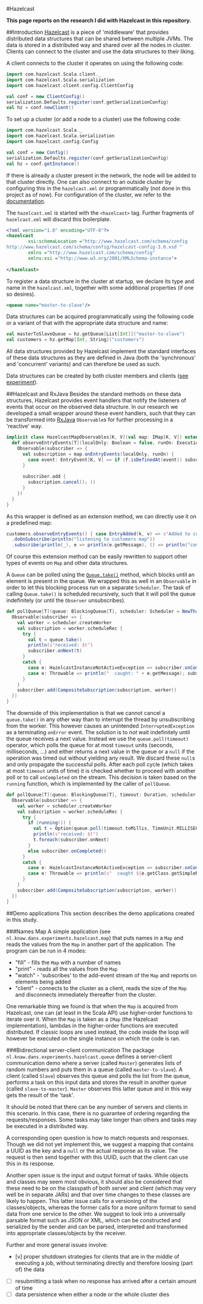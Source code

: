 #Hazelcast

**This page reports on the research I did with Hazelcast in this repository.**

##Introduction
[Hazelcast](https://hazelcast.org/) is a piece of 'middleware' that provides distributed data structures that can be shared between multiple JVMs. The data is stored in a distributed way and shared over all the nodes in cluster. Clients can connect to the cluster and use the data structures to their liking.

A client connects to the cluster it operates on using the following code:
```scala
import com.hazelcast.Scala.client._
import com.hazelcast.Scala.serialization
import com.hazelcast.client.config.ClientConfig

val conf = new ClientConfig()
serialization.Defaults.register(conf.getSerializationConfig)
val hz = conf.newClient()
```

To set up a cluster (or add a node to a cluster) use the following code: 
```scala
import com.hazelcast.Scala._
import com.hazelcast.Scala.serialization
import com.hazelcast.config.Config

val conf = new Config()
serialization.Defaults.register(conf.getSerializationConfig)
val hz = conf.getInstance()
```

If there is already a cluster present in the network, the node will be added to that cluster directly. One can also connect to an outside cluster by configuring this in the `hazelcast.xml` or programmatically (not done in this project as of now). For configuration of the cluster, we refer to the [documentation](http://docs.hazelcast.org/docs/3.5/manual/html/networkconfiguration.html).

The `hazelcast.xml` is started with the `<hazelcast>` tag. Further fragments of `hazelcast.xml` will discard this boilerplate.

```xml
<?xml version="1.0" encoding="UTF-8"?>
<hazelcast
        xsi:schemaLocation ="http://www.hazelcast.com/schema/config
http://www.hazelcast.com/schema/config/hazelcast-config-3.0.xsd "
        xmlns ="http://www.hazelcast.com/schema/config"
        xmlns:xsi ="http://www.w3.org/2001/XMLSchema-instance">
    
</hazelcast>

```

To register a data structure in the cluster at startup, we declare its type and name in the `hazelcast.xml`, together with some additional properties (if one so desires).

```xml
<queue name="master-to-slave"/>
```

Data structures can be acquired programmatically using the following code or a variant of that with the appropriate data structure and name:

```scala
val masterToSlaveQueue = hz.getQueue[List[Int]]("master-to-slave")
val customers = hz.getMap[Int, String]("customers")
```

All data structures provided by Hazelcast implement the standard interfaces of these data structures as they are defined in Java (both the 'synchronous' and 'concurrent' variants) and can therefore be used as such.

Data structures can be created by both cluster members and clients ([see experiment](https://github.com/rvanheest-DANS-KNAW/Hazelcast-experiments/tree/master/src/main/scala/nl/knaw/dans/experiments/hazelcast/client)).

##Hazelcast and RxJava
Besides the standard methods on these data structures, Hazelcast provides event handlers that notify the listeners of events that occur on the observed data structure. In our research we developed a small wrapper around these event handlers, such that they can be transformed into [RxJava](https://github.com/ReactiveX/RxJava) `Observable`s for further processing in a 'reactive' way.

```scala
implicit class HazelcastMapObservables[K, V](val map: IMap[K, V]) extends AnyVal {
  def observeEntryEvents[T](localOnly: Boolean = false, runOn: ExecutionContext = null)(f: PartialFunction[EntryEvent[K, V], T]): Observable[T] = {
    Observable(subscriber => {
      val subscription = map.onEntryEvents(localOnly, runOn) {
        case event: EntryEvent[K, V] => if (f.isDefinedAt(event)) subscriber.onNext(f(event))
      }
  
      subscriber.add {
        subscription.cancel(); ()
      }
    })
  }
}
```

As this wrapper is defined as an extension method, we can directly use it on a predefined map:
 
```scala
customers.observeEntryEvents() { case EntryAdded(k, v) => s"Added to customers map: ($k, $v)" }
  .doOnSubscribe(println("listening to customers map"))
  .subscribe(println(_), e => println(e.getMessage), () => println("completed"))
```

Of course this extension method can be easily rewritten to support other types of events on `Map` and other data structures.

A `Queue` can be polled using the [`Queue.take()`](https://docs.oracle.com/javase/8/docs/api/java/util/concurrent/BlockingQueue.html#take--) method, which blocks until an element is present in the queue. We wrapped this as well in an `Observable` in order to let this blocking process run on a separate `Scheduler`. The task of calling `Queue.take()` is scheduled recursively, such that it will poll the queue indefinitely (or until the `Observer` unsubscribes).

```scala
def pollQueue[T](queue: BlockingQueue[T], scheduler: Scheduler = NewThreadScheduler()): Observable[T] = {
  Observable(subscriber => {
    val worker = scheduler.createWorker
    val subscription = worker.scheduleRec {
      try {
        val t = queue.take()
        println(s"received: $t")
        subscriber.onNext(t)
      }
      catch {
        case e: HazelcastInstanceNotActiveException => subscriber.onCompleted()
        case e: Throwable => println("  caught: " + e.getMessage); subscriber.onError(e)
      }
    }
    subscriber.add(CompositeSubscription(subscription, worker))
  })
}
```

The downside of this implementation is that we cannot cancel a `queue.take()` in any other way than to interrupt the thread by unsubscribing from the worker. This however causes an unintended `InterruptedException` as a terminating `onError` event. The solution is to *not* wait indefinitely until the queue receives a next value. Instead we use the `queue.poll(timeout)` operator, which polls the queue for at most `timeout` units (seconds, milliseconds, ...) and either returns a next value in the queue or a `null` if the operation was timed out without yielding any result. We discard these `null`s and only propagate the successful polls. After each poll cycle (which takes at most `timeout` units of time) it is checked whether to proceed with another poll or to call `onCompleted` on the stream. This decision is taken based on the `running` function, which is implemented by the caller of `pollQueue`.

```scala
def pollQueue[T](queue: BlockingQueue[T], timeout: Duration, scheduler: Scheduler = NewThreadScheduler())(running: () => Boolean): Observable[T] = {
  Observable(subscriber => {
    val worker = scheduler.createWorker
    val subscription = worker.scheduleRec {
      try {
        if (running()) {
          val t = Option(queue.poll(timeout.toMillis, TimeUnit.MILLISECONDS))
          println(s"received: $t")
          t.foreach(subscriber.onNext)
        }
        else subscriber.onCompleted()
      }
      catch {
        case e: HazelcastInstanceNotActiveException => subscriber.onCompleted()
        case e: Throwable => println(s"  caught ${e.getClass.getSimpleName}: ${e.getMessage}"); subscriber.onError(e)
      }
    }
    subscriber.add(CompositeSubscription(subscription, worker))
  })
}
```

##Demo applications
This section describes the demo applications created in this study.

###Names Map
A simple application (see `nl.knaw.dans.experiments.hazelcast.map`) that puts names in a `Map` and reads the values from the `Map` in another part of the application. The program can be run in 4 modes:

* "fill" - fills the `Map` with a number of names
* "print" - reads all the values from the `Map`
* "watch" - 'subscribes' to the add-event stream of the `Map` and reports on elements being added
* "client" - connects to the cluster as a client, reads the size of the `Map` and disconnects immediately thereafter from the cluster.

One remarkable thing we found is that when the `Map` is acquired from Hazelcast, one can (at least in the Scala API) use higher-order functions to iterate over it. When the `Map` is taken as a `IMap` (the Hazelcast implementation), lambdas in the higher-order functions are executed distributed. If classic loops are used instead, the code inside the loop will however be executed on the single instance on which the code is ran.

###Bidirectional server-client communication
The package `nl.knaw.dans.experiments.hazelcast.queue` defines a server-client communication demo where a server (called `Master`) generates lists of random numbers and puts them in a queue (called `master-to-slave`). A client (called `Slave`) observes this queue and polls the list from the queue, performs a task on this input data and stores the result in another queue (called `slave-to-master`). `Master` observes this latter queue and in this way gets the result of the 'task'.

It should be noted that there can be any number of servers and clients in this scenario. In this case, there is no guarantee of ordering regarding the requests/responses. Some tasks may take longer than others and tasks may be executed in a distributed way.

A corresponding open question is how to match requests and responses. Though we did not yet implement this, we suggest a mapping that contains a UUID as the key and a `null` or the actual response as its value. The request is then send together with this UUID, such that the client can use this in its response.

Another open issue is the input and output format of tasks. While objects and classes may seem most obvious, it should also be considered that these need to be on the classpath of both server and client (which may very well be in separate JARs) and that over time changes to these classes are likely to happen. This latter issue calls for a versioning of the classes/objects, whereas the former calls for a more uniform format to send data from one service to the other. We suggest to look into a universally parsable format such as JSON or XML, which can be constructed and serialized by the sender and can be parsed, interpreted and transformed into appropriate classes/objects by the receiver.

Further and more general issues involve:
- [v] proper shutdown strategies for clients that are in the middle of executing a job, without terminating directly and therefore loosing (part of) the data
- [ ] resubmitting a task when no response has arrived after a certain amount of time
- [ ] data persistence when either a node or the whole cluster dies
